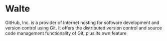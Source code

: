 # Walte
GitHub, Inc. is a provider of Internet hosting for software development and version control using Git. It offers the distributed version control and source code management functionality of Git, plus its own feature
